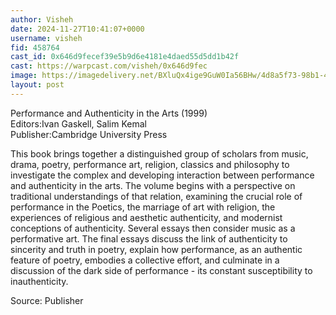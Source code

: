 ```yaml
---
author: Visheh
date: 2024-11-27T10:41:07+0000
username: visheh
fid: 458764
cast_id: 0x646d9fecef39e5b9d6e4181e4daed55d5dd1b42f
cast: https://warpcast.com/visheh/0x646d9fec
image: https://imagedelivery.net/BXluQx4ige9GuW0Ia56BHw/4d8a5f73-98b1-4783-3ae1-276d0cbaf500/original
layout: post
---
```

Performance and Authenticity in the Arts (1999)  
Editors:Ivan Gaskell, Salim Kemal  
Publisher:Cambridge University Press  
  
This book brings together a distinguished group of scholars from music, drama, poetry, performance art, religion, classics and philosophy to investigate the complex and developing interaction between performance and authenticity in the arts. The volume begins with a perspective on traditional understandings of that relation, examining the crucial role of performance in the Poetics, the marriage of art with religion, the experiences of religious and aesthetic authenticity, and modernist conceptions of authenticity. Several essays then consider music as a performative art. The final essays discuss the link of authenticity to sincerity and truth in poetry, explain how performance, as an authentic feature of poetry, embodies a collective effort, and culminate in a discussion of the dark side of performance - its constant susceptibility to inauthenticity.   
  
Source: Publisher  

<img src='https://imagedelivery.net/BXluQx4ige9GuW0Ia56BHw/4d8a5f73-98b1-4783-3ae1-276d0cbaf500/original' alt='' referrerpolicy='no-referrer'/>